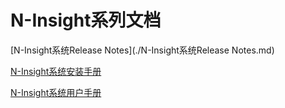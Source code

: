 # N-Insight系列文档


[N-Insight系统Release Notes](./N-Insight系统Release Notes.md)

[N-Insight系统安装手册](./N-Insight系统安装手册.md)

[N-Insight系统用户手册](./N-Insight系统用户手册.md)

